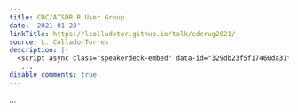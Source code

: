 ```yaml
---
title: CDC/ATSDR R User Group
date: '2021-01-28'
linkTitle: https://lcolladotor.github.io/talk/cdcrug2021/
source: L. Collado-Torres
description: |-
  <script async class="speakerdeck-embed" data-id="329db23f5f17460da31f45c7695a9f06" data-ratio="1.33333333333333" src="//speakerdeck.com/assets/embed.js"></script>
   ...
disable_comments: true
---
```

<script async class="speakerdeck-embed" data-id="329db23f5f17460da31f45c7695a9f06" data-ratio="1.33333333333333" src="//speakerdeck.com/assets/embed.js"></script>
 ...